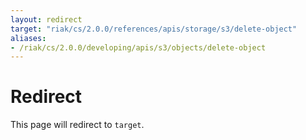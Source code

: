 ```yaml
---
layout: redirect
target: "riak/cs/2.0.0/references/apis/storage/s3/delete-object"
aliases:
- /riak/cs/2.0.0/developing/apis/s3/objects/delete-object
---
```


# Redirect

This page will redirect to `target`.

